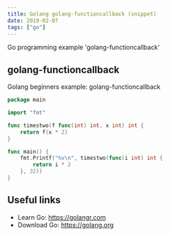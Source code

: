 ```yaml
---
title: Golang golang-functioncallback (snippet)
date: 2019-02-07
tags: ["go"]
---
```

Go programming example 'golang-functioncallback'


## golang-functioncallback

Golang beginners example: golang-functioncallback

```go
package main

import "fmt"

func timestwo(f func(int) int, x int) int {
	return f(x * 2)
}

func main() {
	fmt.Printf("%v\n", timestwo(func(i int) int {
		return i * 2
	}, 32))
}

```

## Useful links

- Learn Go: https://golangr.com
- Download Go: https://golang.org

